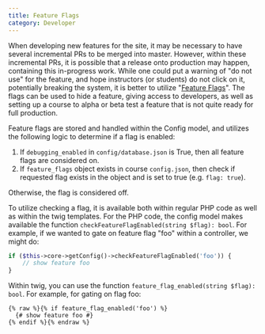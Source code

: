 ```yaml
---
title: Feature Flags
category: Developer
---
```


When developing new features for the site, it may be necessary to have several incremental PRs
to be merged into master. However, within these incremental PRs, it is possible that a release
onto production may happen, containing this in-progress work. While one could put a warning
of "do not use" for the feature, and hope instructors (or students) do not click on it, potentially
breaking the system, it is better to utilize "[Feature Flags](https://en.wikipedia.org/wiki/Feature_toggle)".
The flags can be used to hide a feature, giving access to developers, as well as setting up a
course to alpha or beta test a feature that is not quite ready for full production.

Feature flags are stored and handled within the Config model, and utilizes the following logic
to determine if a flag is enabled:

1. If `debugging_enabled` in `config/database.json` is True, then all feature flags are considered on.
1. If `feature_flags` object exists in course `config.json`, then check if requested flag exists in the object
and is set to true (e.g. `flag: true`).

Otherwise, the flag is considered off.

To utilize checking a flag, it is available both within regular PHP code as well as within the twig
templates. For the PHP code, the config model makes available the function
`checkFeatureFlagEnabled(string $flag): bool`. For example, if we wanted to gate on feature flag "foo" within
a controller, we might do:

```php
if ($this->core->getConfig()->checkFeatureFlagEnabled('foo')) {
    // show feature foo
}
```

Within twig, you can use the function `feature_flag_enabled(string $flag): bool`. For example, for
gating on flag foo:

```twig
{% raw %}{% if feature_flag_enabled('foo') %}
  {# show feature foo #}
{% endif %}{% endraw %}
```

